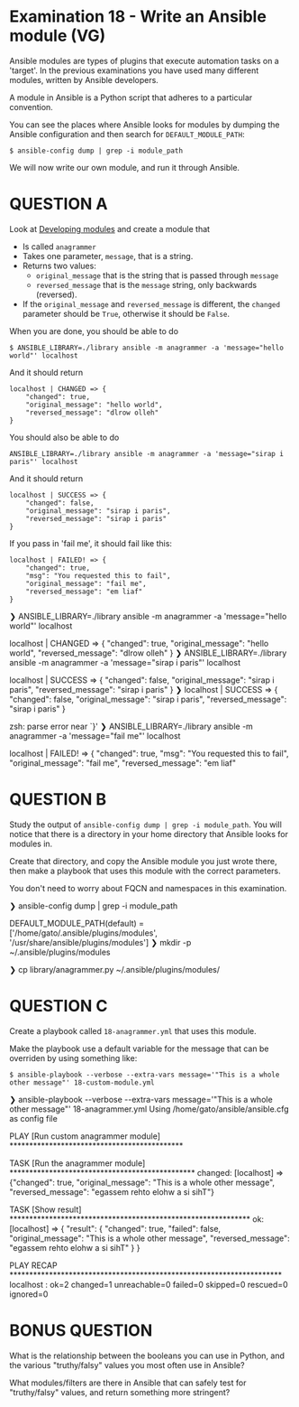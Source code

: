 # Examination 18 - Write an Ansible module (VG)

Ansible modules are types of plugins that execute automation tasks on a 'target'. In the previous
examinations you have used many different modules, written by Ansible developers.

A module in Ansible is a Python script that adheres to a particular convention.

You can see the places where Ansible looks for modules by dumping the Ansible configuration
and then search for `DEFAULT_MODULE_PATH`:

    $ ansible-config dump | grep -i module_path

We will now write our own module, and run it through Ansible.

# QUESTION A

Look at [Developing modules](https://docs.ansible.com/ansible/latest/dev_guide/developing_modules_general.html)
and create a module that

* Is called `anagrammer`
* Takes one parameter, `message`, that is a string.
* Returns two values:
    - `original_message` that is the string that is passed through `message`
    - `reversed_message` that is the `message` string, only backwards (reversed).
* If the `original_message` and `reversed_message` is different, the `changed` parameter should be `True`, otherwise
  it should be `False`.

When you are done, you should be able to do

    $ ANSIBLE_LIBRARY=./library ansible -m anagrammer -a 'message="hello world"' localhost

And it should return

    localhost | CHANGED => {
        "changed": true,
        "original_message": "hello world",
        "reversed_message": "dlrow olleh"
    }

You should also be able to do

    ANSIBLE_LIBRARY=./library ansible -m anagrammer -a 'message="sirap i paris"' localhost

And it should return

    localhost | SUCCESS => {
        "changed": false,
        "original_message": "sirap i paris",
        "reversed_message": "sirap i paris"
    }

If you pass in 'fail me', it should fail like this:

    localhost | FAILED! => {
        "changed": true,
        "msg": "You requested this to fail",
        "original_message": "fail me",
        "reversed_message": "em liaf"
    }

❯ ANSIBLE_LIBRARY=./library ansible -m anagrammer -a 'message="hello world"' localhost

localhost | CHANGED => {
    "changed": true,
    "original_message": "hello world",
    "reversed_message": "dlrow olleh"
}
❯ ANSIBLE_LIBRARY=./library ansible -m anagrammer -a 'message="sirap i paris"' localhost

localhost | SUCCESS => {
    "changed": false,
    "original_message": "sirap i paris",
    "reversed_message": "sirap i paris"
}
❯ localhost | SUCCESS => {
    "changed": false,
    "original_message": "sirap i paris",
    "reversed_message": "sirap i paris"
}

zsh: parse error near `}'
❯ ANSIBLE_LIBRARY=./library ansible -m anagrammer -a 'message="fail me"' localhost

localhost | FAILED! => {
    "changed": true,
    "msg": "You requested this to fail",
    "original_message": "fail me",
    "reversed_message": "em liaf"

# QUESTION B

Study the output of `ansible-config dump | grep -i module_path`. You will notice that there is a directory
in your home directory that Ansible looks for modules in.

Create that directory, and copy the Ansible module you just wrote there, then make a playbook
that uses this module with the correct parameters.

You don't need to worry about FQCN and namespaces in this examination.

❯ ansible-config dump | grep -i module_path

DEFAULT_MODULE_PATH(default) = ['/home/gato/.ansible/plugins/modules', '/usr/share/ansible/plugins/modules']
❯ mkdir -p ~/.ansible/plugins/modules

❯ cp library/anagrammer.py ~/.ansible/plugins/modules/

# QUESTION C

Create a playbook called `18-anagrammer.yml` that uses this module.

Make the playbook use a default variable for the message that can be overriden by using something like:

    $ ansible-playbook --verbose --extra-vars message='"This is a whole other message"' 18-custom-module.yml

❯ ansible-playbook --verbose --extra-vars message='"This is a whole other message"' 18-anagrammer.yml
Using /home/gato/ansible/ansible.cfg as config file

PLAY [Run custom anagrammer module] ********************************************

TASK [Run the anagrammer module] ***********************************************
changed: [localhost] => {"changed": true, "original_message": "This is a whole other message", "reversed_message": "egassem rehto elohw a si sihT"}

TASK [Show result] *************************************************************
ok: [localhost] => {
    "result": {
        "changed": true,
        "failed": false,
        "original_message": "This is a whole other message",
        "reversed_message": "egassem rehto elohw a si sihT"
    }
}

PLAY RECAP *********************************************************************
localhost                  : ok=2    changed=1    unreachable=0    failed=0    skipped=0    rescued=0    ignored=0

# BONUS QUESTION

What is the relationship between the booleans you can use in Python, and the various "truthy/falsy" values
you most often use in Ansible?

What modules/filters are there in Ansible that can safely test for "truthy/falsy" values, and return something
more stringent?
